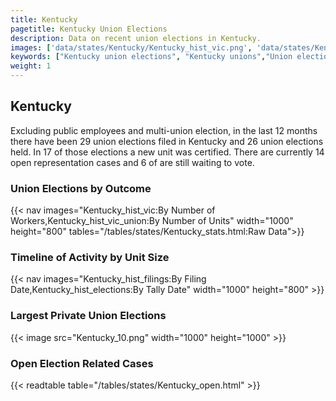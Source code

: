 ```yaml
---
title: Kentucky
pagetitle: Kentucky Union Elections
description: Data on recent union elections in Kentucky.
images: ['data/states/Kentucky/Kentucky_hist_vic.png', 'data/states/Kentucky/Kentucky_hist_size.png', 'data/states/Kentucky/Kentucky_10.png']
keywords: ["Kentucky union elections", "Kentucky unions","Union elections"]
weight: 1
---
```

##  Kentucky

Excluding public employees and multi-union election, in the last 12 months there have been 29 union elections filed in Kentucky and 26 union elections held. In 17 of those elections a new unit was certified. There are currently 14 open representation cases and 6 of are still waiting to vote.

### Union Elections by Outcome
{{< nav images="Kentucky_hist_vic:By Number of Workers,Kentucky_hist_vic_union:By Number of Units" width="1000" height="800" tables="/tables/states/Kentucky_stats.html:Raw Data">}}

### Timeline of Activity by Unit Size
{{< nav images="Kentucky_hist_filings:By Filing Date,Kentucky_hist_elections:By Tally Date" width="1000" height="800" >}}

### Largest Private Union Elections
{{< image src="Kentucky_10.png" width="1000" height="1000"  >}}

### Open Election Related Cases
{{< readtable table="/tables/states/Kentucky_open.html" >}}


